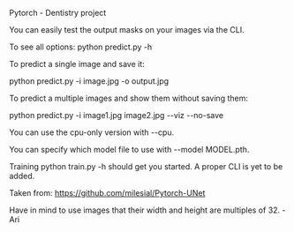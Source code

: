 Pytorch - Dentistry project


You can easily test the output masks on your images via the CLI.

To see all options: python predict.py -h

To predict a single image and save it:

python predict.py -i image.jpg -o output.jpg

To predict a multiple images and show them without saving them:

python predict.py -i image1.jpg image2.jpg --viz --no-save

You can use the cpu-only version with --cpu.

You can specify which model file to use with --model MODEL.pth.

Training
python train.py -h should get you started. A proper CLI is yet to be added.

Taken from: https://github.com/milesial/Pytorch-UNet

Have in mind to use images that their width and height are multiples of 32. 
-Ari 
